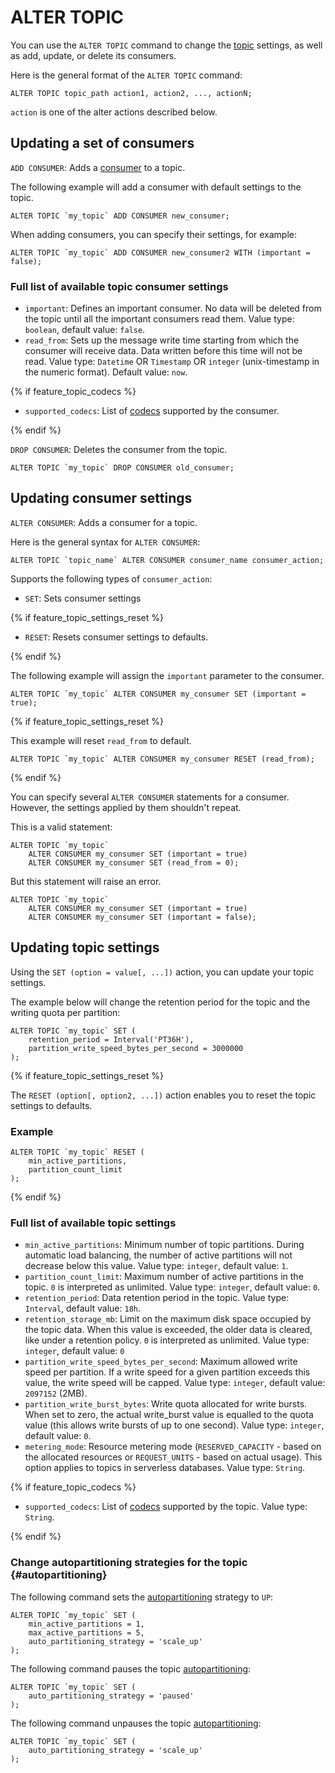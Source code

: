 # ALTER TOPIC

You can use the `ALTER TOPIC` command to change the [topic](../../../../concepts/topic) settings, as well as add, update, or delete its consumers.

Here is the general format of the `ALTER TOPIC` command:

```yql
ALTER TOPIC topic_path action1, action2, ..., actionN;
```

`action` is one of the alter actions described below.

## Updating a set of consumers

`ADD CONSUMER`: Adds a [consumer](../../../../concepts/topic#consumer) to a topic.

The following example will add a consumer with default settings to the topic.

```yql
ALTER TOPIC `my_topic` ADD CONSUMER new_consumer;
```

When adding consumers, you can specify their settings, for example:

```yql
ALTER TOPIC `my_topic` ADD CONSUMER new_consumer2 WITH (important = false);
```

### Full list of available topic consumer settings

* `important`: Defines an important consumer. No data will be deleted from the topic until all the important consumers read them. Value type: `boolean`, default value: `false`.
* `read_from`: Sets up the message write time starting from which the consumer will receive data. Data written before this time will not be read. Value type: `Datetime` OR `Timestamp` OR `integer` (unix-timestamp in the numeric format). Default value: `now`.

{% if feature_topic_codecs %}

* `supported_codecs`: List of [codecs](../../../../concepts/topic#message-codec) supported by the consumer.

{% endif %}

`DROP CONSUMER`: Deletes the consumer from the topic.

```yql
ALTER TOPIC `my_topic` DROP CONSUMER old_consumer;
```

## Updating consumer settings

`ALTER CONSUMER`: Adds a consumer for a topic.

Here is the general syntax for `ALTER CONSUMER`:

```yql
ALTER TOPIC `topic_name` ALTER CONSUMER consumer_name consumer_action;
```

Supports the following types of `consumer_action`:

* `SET`: Sets consumer settings

{% if feature_topic_settings_reset %}

* `RESET`: Resets consumer settings to defaults.

{% endif %}

The following example will assign the `important` parameter to the consumer.

```yql
ALTER TOPIC `my_topic` ALTER CONSUMER my_consumer SET (important = true);
```

{% if feature_topic_settings_reset %}

This example will reset `read_from` to default.

```yql
ALTER TOPIC `my_topic` ALTER CONSUMER my_consumer RESET (read_from);
```

{% endif %}

You can specify several `ALTER CONSUMER` statements for a consumer. However, the settings applied by them shouldn't
repeat.

This is a valid statement:

```yql
ALTER TOPIC `my_topic`
    ALTER CONSUMER my_consumer SET (important = true)
    ALTER CONSUMER my_consumer SET (read_from = 0);
```

But this statement will raise an error.

```yql
ALTER TOPIC `my_topic`
    ALTER CONSUMER my_consumer SET (important = true)
    ALTER CONSUMER my_consumer SET (important = false);
```

## Updating topic settings

Using the `SET (option = value[, ...])` action, you can update your topic settings.

The example below will change the retention period for the topic and the writing quota per partition:

```yql
ALTER TOPIC `my_topic` SET (
    retention_period = Interval('PT36H'),
    partition_write_speed_bytes_per_second = 3000000
);
```

{% if feature_topic_settings_reset %}

The `RESET (option[, option2, ...])` action enables you to reset the topic settings to defaults.

### Example

```yql
ALTER TOPIC `my_topic` RESET (
    min_active_partitions,
    partition_count_limit
);
```

{% endif %}

### Full list of available topic settings

* `min_active_partitions`: Minimum number of topic partitions. During automatic load balancing, the number of active partitions will not decrease below this value. Value type: `integer`, default value: `1`.
* `partition_count_limit`: Maximum number of active partitions in the topic. `0` is interpreted as unlimited. Value type: `integer`, default value: `0`.
* `retention_period`: Data retention period in the topic. Value type: `Interval`, default value: `18h`.
* `retention_storage_mb`: Limit on the maximum disk space occupied by the topic data. When this value is exceeded, the older data is cleared, like under a retention policy. `0` is interpreted as unlimited. Value type: `integer`, default value: `0`
* `partition_write_speed_bytes_per_second`: Maximum allowed write speed per partition. If a write speed for a given partition exceeds this value, the write speed will be capped. Value type: `integer`, default value: `2097152` (2MB).
* `partition_write_burst_bytes`: Write quota allocated for write bursts. When set to zero, the actual write_burst value is equalled to the quota value (this allows write bursts of up to one second). Value type: `integer`, default value: `0`.
* `metering_mode`: Resource metering mode (`RESERVED_CAPACITY` - based on the allocated resources or `REQUEST_UNITS` - based on actual usage). This option applies to topics in serverless databases. Value type: `String`.

{% if feature_topic_codecs %}

* `supported_codecs`: List of [codecs](../../../../concepts/topic#message-codec) supported by the topic. Value type: `String`.

{% endif %}

### Change autopartitioning strategies for the topic {#autopartitioning}

The following command sets the [autopartitioning](../../../../concepts/topic.md#autopartitioning) strategy to `UP`:

```yql
ALTER TOPIC `my_topic` SET (
    min_active_partitions = 1,
    max_active_partitions = 5,
    auto_partitioning_strategy = 'scale_up'
);
```

The following command pauses the topic [autopartitioning](../../../../concepts/topic.md#autopartitioning1):

```yql
ALTER TOPIC `my_topic` SET (
    auto_partitioning_strategy = 'paused'
);
```

The following command unpauses the topic [autopartitioning](../../../../concepts/topic.md#autopartitioning2):

```yql
ALTER TOPIC `my_topic` SET (
    auto_partitioning_strategy = 'scale_up'
);
```